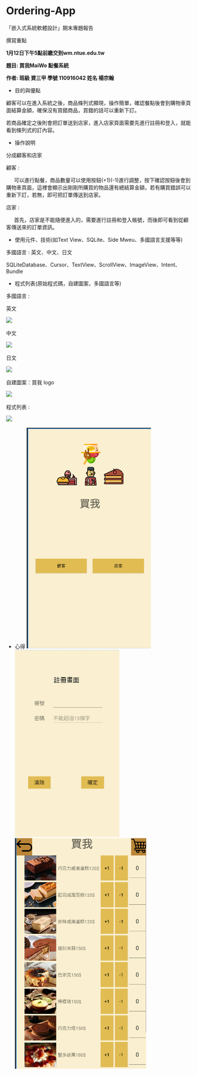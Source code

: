 # Ordering-App
﻿「嵌入式系統軟體設計」期末專題報告

撰寫重點 

**1月12日下午5點前繳交到wm.ntue.edu.tw**

**題目: 買我MaiWo 點餐系統**

**作者: 班級  資三甲    學號 110916042    姓名  楊宗翰**     

- 目的與優點

顧客可以在進入系統之後，商品條列式顯現，操作簡單，確認餐點後會到購物車頁面結算金額，確保沒有買錯商品，買錯的話可以重新下訂。

若商品確定之後則會把訂單送到店家，進入店家頁面需要先進行註冊和登入，就能看到條列式的訂內容。

- 操作說明

分成顧客和店家

顧客 : 

`	`可以進行點餐，商品數量可以使用按鈕(+1)(-1)進行調整，按下確認按鈕後會到購物車頁面，這裡會顯示出剛剛所購買的物品還有總結算金額，若有購買錯誤可以重新下訂，若無，即可把訂單傳送到店家。

店家 :

`	`首先，店家是不能隨便進入的，需要進行註冊和登入帳號，而後即可看到從顧客傳送來的訂單資訊。


- 使用元件、技術(如Text View、SQLite、Side Mweu、多國語言支援等等)

多國語言 : 英文、中文、日文

SQLiteDatabase、Cursor、TextView、ScrollView、ImageView、Intent、Bundle

- 程式列表(原始程式碼，自建圖案，多國語言等)

多國語言 :

英文

![](Aspose.Words.1bdb49a3-c41a-4381-91f3-c96f8480a5ce.001.png)

中文

![](Aspose.Words.1bdb49a3-c41a-4381-91f3-c96f8480a5ce.002.png)

日文

![](Aspose.Words.1bdb49a3-c41a-4381-91f3-c96f8480a5ce.003.png)

自建圖案：買我 logo

![](Aspose.Words.1bdb49a3-c41a-4381-91f3-c96f8480a5ce.004.png)

程式列表 : 

![](Aspose.Words.1bdb49a3-c41a-4381-91f3-c96f8480a5ce.005.png)

- 心得
![image](https://github.com/yanghenry0526/Ordering-App/blob/main/%E8%9E%A2%E5%B9%95%E6%93%B7%E5%8F%96%E7%95%AB%E9%9D%A2%202023-09-30%20211318.png)
![image](https://github.com/yanghenry0526/Ordering-App/blob/main/%E8%9E%A2%E5%B9%95%E6%93%B7%E5%8F%96%E7%95%AB%E9%9D%A2%202023-09-30%20211544.png)  
![image](https://github.com/yanghenry0526/Ordering-App/blob/main/%E8%9E%A2%E5%B9%95%E6%93%B7%E5%8F%96%E7%95%AB%E9%9D%A2%202023-09-30%20211747.png)
